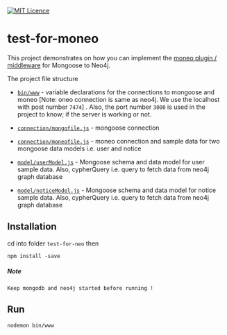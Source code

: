 [![MIT Licence](https://badges.frapsoft.com/os/mit/mit.svg?v=103)](https://opensource.org/licenses/mit-license.php)

# test-for-moneo
This project demonstrates on how you can implement the [moneo plugin / middleware](https://github.com/srfrnk/moneo/) for Mongoose to Neo4j.

The project file structure
* [`bin/www`](bin/www) - variable declarations for the connections to mongoose and moneo [Note: oneo connection is same as neo4j. We use the localhost with post number `7474`] . Also, the port number `3000` is used in the project to know; if the server is working or not.

* [`connection/mongofile.js`](connection/mongofile.js) - mongoose connection

* [`connection/moneofile.js`](connection/moneofile.js) - moneo connection and sample data for two mongoose data models i.e. user and notice

* [`model/userModel.js`](model/userModel.js) - Mongoose schema and data model for user sample data. Also, cypherQuery i.e. query to fetch data from neo4j graph database

* [`model/noticeModel.js`](model/noticeModel.js) - Mongoose schema and data model for notice sample data. Also, cypherQuery i.e. query to fetch data from neo4j graph database

## Installation
cd into folder `test-for-neo` then

    npm install -save

##### Note
    Keep mongodb and neo4j started before running !
## Run

    nodemon bin/www
